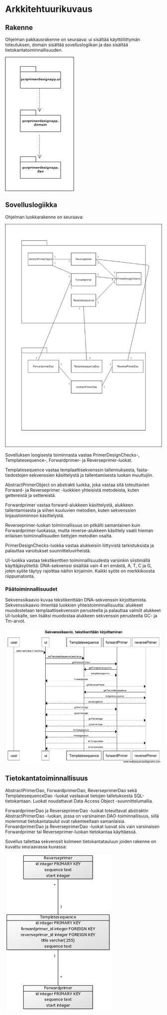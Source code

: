 # Arkkitehtuurikuvaus

## Rakenne

Ohjelman pakkausrakenne on seuraava: ui sisältää käyttöliittymän toteutuksen, domain sisältää sovelluslogiikan ja dao sisältää tietokantatoiminnallisuuden.

<img src="https://github.com/Karttune/otm-harjoitustyo/blob/master/dokumentaatio/pakkausrakenne.jpg">

## Sovelluslogiikka

Ohjelman luokkarakenne on seuraava:

<img src="https://github.com/Karttune/otm-harjoitustyo/blob/master/dokumentaatio/pakkausjaluokkakaavio.png">

Sovelluksen loogisesta toiminnasta vastaa PrimerDesignChecks-, Templatesequence-, Forwardprimer- ja Reverseprimer-luokat. 

Templatesequence vastaa templaattisekvenssin tallennuksesta, fasta-tiedostojen sekvenssien käsittelystä ja tallentamisesta luokan muuttujiin.

AbstractPrimerObject on abstrakti luokka, joka vastaa sitä toteuttavien Forward- ja Reverseprimer -luokkien yhteisistä metodeista, kuten gettereistä ja settereistä.

Forwardprimer vastaa forward-alukkeen käsittelystä, alukkeen tallentamisesta ja siihen kuuluvien metodien, kuten sekvenssien linjaustoiminnon käsittelystä.

Reverseprimer-luokan toiminnallisuus on pitkälti samanlainen kuin Forwardprimer-luokassa, mutta reverse-alukkeen käsittely vaatii hieman erilaisen toiminnallisuuden tiettyjen metodien osalta.

PrimerDesignChecks-luokka vastaa alukkeisiin liittyvistä tarkistuksista ja palauttaa varoitukset suunnitteluvirheistä.

UI-luokka vastaa tekstikenttien toiminnallisuudesta varsinkin siistimällä käyttäjäsyötettä: DNA-sekvenssi sisältää vain 4 eri emästä, A, T, C ja G, joten syöte täytyy rajoittaa näihin kirjaimiin. Kaikki syöte on merkkikoosta riippumatonta.

### Päätoiminnallisuudet

Sekvenssikaavio kuvaa tekstikenttään DNA-sekvenssin kirjoittamista. Sekvenssikaavio ilmentää luokkien yhteistoiminnallisuutta: alukkeet muodostetaan templaattisekvenssin perusteella ja palauttaa valmiit alukkeet UI-luokalle, sen lisäksi muodostaa alukkeen sekvenssin perusteella GC- ja Tm-arvot.

<img src="https://github.com/Karttune/otm-harjoitustyo/blob/master/dokumentaatio/Sekvenssikaavio.png">

## Tietokantatoiminnallisuus

AbstractPrimerDao, ForwardprimerDao, ReverseprimerDao sekä TemplatesequenceDao -luokat vastaavat tietojen talletuksesta SQL-tietokantaan. Luokat noudattavat Data Access Object -suunnittelumallia.

ForwardprimerDao ja ReverseprimerDao -luokat toteuttavat abstraktin AbstractPrimerDao -luokan, jossa on varsinainen DAO-toiminnallisuus, sillä molemmat tietokantataulut ovat rakenteeltaan samanlaisia. ForwardprimerDao ja ReverseprimerDao -luokat luovat siis vain varsinaisen Forwardprimer tai Reverseprimer-luokan tietokantaa käyttäessä.

Sovellus tallettaa sekvenssit kolmeen tietokantatauluun joiden rakenne on kuvattu seuraavassa kuvassa:

<img src="https://github.com/Karttune/otm-harjoitustyo/blob/master/dokumentaatio/tietokantakaavio.jpg">
